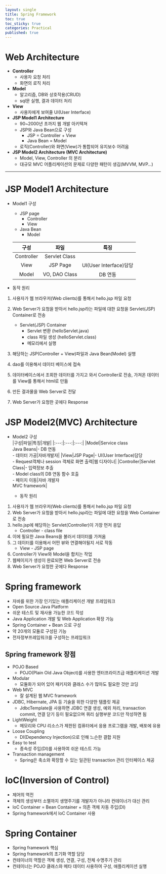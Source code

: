 ```yaml
---
layout: single
title: Spring Framework
toc: true
toc_sticky: true
categories: Practical
published: true
---
```



# Web Architecture
* **Controller**
    * 사용자 요청 처리
    * 화면의 로직 처리
* **Model** 
    * 알고리즘, DB와 상호작용(CRUD)
    * sql문 실행, 결과 데이터 처리
* **View**
    * 사용자에게 보여줄 UI(User Interface)
* **JSP Model1 Architecture**
    * 90~2000년 초까지 웹 개발 아키텍쳐
    * JSP와 Java Bean으로 구성
        * JSP = Controller + View
        * Java Bean = Model
    * 로직(Controller)와 화면(View)가 통합되어 유지보수 어려움
* **JSP Model2 Architecture (MVC Architecture)**
    * Model, View, Controller 의 분리
    * 대규모 MVC 어플리케이션의 문제로 다양한 패턴이 생김(MVVM, MVP…)

------------

# JSP Model1 Architecture
* Model1 구성
    * JSP page
        * Controller
        * View
    * Java Bean
        * Model
          
   |구성|파일|특징|
   |:---:|:---:|:---:|
   |Controller|Servlet Class||
   |View|JSP Page|UI(User Interface)담당|
   |Model|VO, DAO Class|DB 연동|

* 동작 원리
1. 사용자가 웹 브라우저(Web clients)를 통해서 hello.jsp 파일 요청
2. Web Server가 요청을 받아서 hello.jsp라는 파일에 대한 요청을 Servlet(JSP) Container로 전송 
    * Servlet(JSP) Container
        * Servlet 변환 (helloServlet.java)
        * class 파일 생성 (helloServlet.class)
        * 메모리에서 실행

3. 해당하는 JSP(Controller + View)파일과 Java Bean(Model) 실행
4. dao를 이용해서 데이터 베이스에 접속
5. 데이터베이스에서 조회한 데이터를 가지고 와서 Controller로 전송, 가져온 데이터를 View를 통해서 html로 만듦
6. 만든 결과물을 Web Server로 전달
7. Web Server가 요청한 곳에다 Response

# JSP Model2(MVC) Architecture
* Model2 구성<br/>
|구성|파일|특징|개발|
|:---:|:---:|:---:|
|Model|Service class<br/>Java Beans|- DB 연동<br/>- 데이터 가공|자바개발자|
|View|JSP Page|- UI(User Interface)담당<br/>- Request객체나 session 객체로 화면 출력|웹 디자이너|
|Controller|Servlet Class|- 입력정보 추출<br/>- Model class의 DB 연동 함수 호출<br/>- 페이지 이동|자바 개발자<br/>MVC framework|

    * 동작 원리
1. 사용자가 웹 브라우저(Web clients)를 통해서 hello.jsp 파일 요청
2. Web Server가 요청을 받아서 hello.jsp라는 파일에 대한 요청을 Web Container로 전송
3. hello.jsp에 해당하는 Servlet(Controller)이 가장 먼저 응답
    * Controller - class file
4. 이에 필요한 Java Beans을 불러서 데이터를 가져옴
5. 그 데이터를 이용해서 어떤 뷰와 연결해야될지 서로 작동
    * View - JSP page
6. Controller가 View와 Model을 합치는 작업
7. 웹페이지가 생성이 완료되면 Web Server로 전송
8. Web Server가 요청한 곳에다 Response


# Spring framework
* 자바를 위한 가장 인기있는 애플리케이션 개발 프레임워크
* Open Source Java Platform
* 쉬운 테스트 및 재사용 가능한 코드 작성
* Java Application 개발 및 Web Application 확장 가능
* Spring Container + Bean 으로 구성
* 약 20개의 모듈로 구성된 기능
* 전자정부프레임워크를 구성하는 프레임워크

## Spring framework 장점
* POJO Based
    * POJO(Plain Old Java Object)를 사용한 엔터프라이즈급 애플리케이션 개발
* Modular
    * 모듈화가 되어 있어 패키지와 클래스 수가 많아도 필요한 것만 코딩
* Web MVC
    * 잘 설계된 웹 MVC framework
* JDBC, Hibernate, JPA 등 기술을 위한 다양한 템플릿 제공
    * JdbcTemplate을 사용하면 JDBC 연결 생성, 예외 처리, transaction commit, 연결 닫기 등이 필요없으며 쿼리 실행부분 코드만 작성하면 됨
* LightWeight
    * 메모리와 CPU 리소스가 제한된 컴퓨터에서 응용 프로그램을 개발, 배포에 유용
* Loose Coupling
    * DI(Dependency Injection)으로 인해 느슨한 결합 지원
* Easy to test
    * 종속성 주입(DI)를 사용하여 쉬운 테스트 가능
* Transaction management
    * Spring은 축소와 확장할 수 있는 일관된 transaction 관리 인터페이스 제공

# IoC(Inversion of Control)
* 제어의 역전
* 객체의 생성부터 소멸까지 생명주기를 개발자가 아니라 컨테이너가 대신 관리
* IoC Container = Bean Container + 의존 객체 자동 주입(DI)
* Spring framework에서 IoC Container 사용

# Spring Container
* Spring framework 핵심
* Spring framework의 초기화 역할 담당
* 컨테이너의 역할은 객체 생성, 연결, 구성, 전체 수명주기 관리
* 컨테이너는 POJO 클래스와 메타 데이터 사용하여 구성, 애플리케이션 실행


